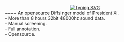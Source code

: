 <div align="center">
  <a href="https://github.com/entro-enthal"><img src="https://readme-typing-svg.demolab.com?font=Fira+Code&pause=1500&random=false&width=550&lines=openJinping" alt="Typing SVG" /></a>
  </div>
</div>
~~~~
An opensource Diffsinger model of President Xi.<br />
- More than 8 hours 32bit 48000hz sound data.<br />
- Manual screening.<br />
- Full annotation.<br />
- Opensource.<br />
